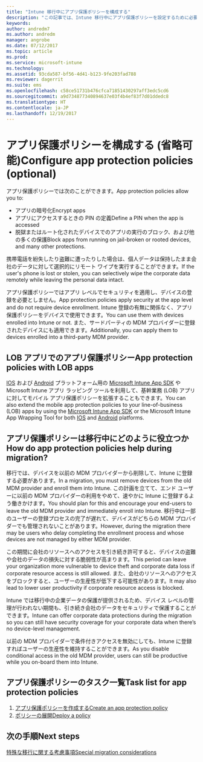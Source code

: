 ```yaml
---
title: "Intune 移行中にアプリ保護ポリシーを構成する"
description: "この記事では、Intune 移行中にアプリ保護ポリシーを設定するために必要な手順について説明します。"
keywords: 
author: andredm7
ms.author: andredm
manager: angrobe
ms.date: 07/12/2017
ms.topic: article
ms.prod: 
ms.service: microsoft-intune
ms.technology: 
ms.assetid: 93cda587-bf56-4d41-b123-9fe203fad788
ms.reviewer: dagerrit
ms.suite: ems
ms.openlocfilehash: c58ce51731b476cfca71851430297aff3edc5cd6
ms.sourcegitcommit: a9d734877340894637e03f4b4ef83f7d01ddedc8
ms.translationtype: HT
ms.contentlocale: ja-JP
ms.lasthandoff: 12/19/2017
---
```

# <a name="configure-app-protection-policies-optional"></a><span data-ttu-id="957a7-103">アプリ保護ポリシーを構成する (省略可能)</span><span class="sxs-lookup"><span data-stu-id="957a7-103">Configure app protection policies (optional)</span></span>


<span data-ttu-id="957a7-104">アプリ保護ポリシーでは次のことができます。</span><span class="sxs-lookup"><span data-stu-id="957a7-104">App protection policies allow you to:</span></span>
* <span data-ttu-id="957a7-105">アプリの暗号化</span><span class="sxs-lookup"><span data-stu-id="957a7-105">Encrypt apps</span></span>
* <span data-ttu-id="957a7-106">アプリにアクセスするときの PIN の定義</span><span class="sxs-lookup"><span data-stu-id="957a7-106">Define a PIN when the app is accessed</span></span>
* <span data-ttu-id="957a7-107">脱獄またはルート化されたデバイスでのアプリの実行のブロック、および他の多くの保護</span><span class="sxs-lookup"><span data-stu-id="957a7-107">Block apps from running on jail-broken or rooted devices, and many other protections.</span></span>

<span data-ttu-id="957a7-108">携帯電話を紛失したり盗難に遭ったりした場合は、個人データは保持したまま会社のデータに対して選択的にリモート ワイプを実行することができます。</span><span class="sxs-lookup"><span data-stu-id="957a7-108">If the user's phone is lost or stolen, you can selectively wipe the corporate data remotely while leaving the personal data intact.</span></span>

<span data-ttu-id="957a7-109">アプリ保護ポリシーではアプリ レベルでセキュリティを適用し、デバイスの登録を必要としません。</span><span class="sxs-lookup"><span data-stu-id="957a7-109">App protection policies apply security at the app level and do not require device enrollment.</span></span> <span data-ttu-id="957a7-110">Intune 登録の有無に関係なく、アプリ保護ポリシーをデバイスで使用できます。</span><span class="sxs-lookup"><span data-stu-id="957a7-110">You can use them with devices enrolled into Intune or not.</span></span> <span data-ttu-id="957a7-111">また、サードパーティの MDM プロバイダーに登録されたデバイスにも適用できます。</span><span class="sxs-lookup"><span data-stu-id="957a7-111">Additionally, you can apply them to devices enrolled into a third-party MDM provider.</span></span>

## <a name="app-protection-policies-with-lob-apps"></a><span data-ttu-id="957a7-112">LOB アプリでのアプリ保護ポリシー</span><span class="sxs-lookup"><span data-stu-id="957a7-112">App protection policies with LOB apps</span></span>

<span data-ttu-id="957a7-113">[IOS](https://www.microsoft.com/download/details.aspx?id=45218&751be11f-ede8-5a0c-058c-2ee190a24fa6=True) および [Android](https://www.microsoft.com/download/details.aspx?id=47267) プラットフォーム用の [Microsoft Intune App SDK](app-sdk-get-started.md) や Microsoft Intune アプリ ラッピング ツールを利用して、基幹業務 (LOB) アプリに対してモバイル アプリ保護ポリシーを拡張することもできます。</span><span class="sxs-lookup"><span data-stu-id="957a7-113">You can also extend the mobile app protection policies to your line-of-business (LOB) apps by using the [Microsoft Intune App SDK](app-sdk-get-started.md) or the Microsoft Intune App Wrapping Tool for both [IOS](https://www.microsoft.com/download/details.aspx?id=45218&751be11f-ede8-5a0c-058c-2ee190a24fa6=True) and [Android](https://www.microsoft.com/download/details.aspx?id=47267) platforms.</span></span>

## <a name="how-do-app-protection-policies-help-during-migration"></a><span data-ttu-id="957a7-114">アプリ保護ポリシーは移行中にどのように役立つか</span><span class="sxs-lookup"><span data-stu-id="957a7-114">How do app protection policies help during migration?</span></span>

<span data-ttu-id="957a7-115">移行では、デバイスを以前の MDM プロバイダーから削除して、Intune に登録する必要があります。</span><span class="sxs-lookup"><span data-stu-id="957a7-115">In a migration, you must remove devices from the old MDM provider and enroll them into Intune.</span></span> <span data-ttu-id="957a7-116">この計画を立てて、エンド ユーザーに以前の MDM プロバイダーの利用をやめて、速やかに Intune に登録するよう働きかけます。</span><span class="sxs-lookup"><span data-stu-id="957a7-116">You should plan for this and encourage your end-users to leave the old MDM provider and immediately enroll into Intune.</span></span> <span data-ttu-id="957a7-117">移行中は一部のユーザーの登録プロセスの完了が遅れて、デバイスがどちらの MDM プロバイダーでも管理されないことがあります。</span><span class="sxs-lookup"><span data-stu-id="957a7-117">However, during the migration there may be users who delay completing the enrollment process and whose devices are not managed by either MDM provider.</span></span>

<span data-ttu-id="957a7-118">この期間に会社のリソースへのアクセスを引き続き許可すると、デバイスの盗難や会社のデータの損失に対する脆弱性が高まります。</span><span class="sxs-lookup"><span data-stu-id="957a7-118">This period can leave your organization more vulnerable to device theft and corporate data loss if corporate resource access is still allowed.</span></span> <span data-ttu-id="957a7-119">また、会社のリソースへのアクセスをブロックすると、ユーザーの生産性が低下する可能性があります。</span><span class="sxs-lookup"><span data-stu-id="957a7-119">It may also lead to lower user productivity if corporate resource access is blocked.</span></span>

<span data-ttu-id="957a7-120">Intune では移行中の企業データの保護が提供されるため、デバイス レベルの管理が行われない期間も、引き続き会社のデータをセキュリティで保護することができます。</span><span class="sxs-lookup"><span data-stu-id="957a7-120">Intune can offer corporate data protections during the migration so you can still have security coverage for your corporate data when there’s no device-level management.</span></span>

<span data-ttu-id="957a7-121">以前の MDM プロバイダーで条件付きアクセスを無効にしても、Intune に登録すればユーザーの生産性を維持することができます。</span><span class="sxs-lookup"><span data-stu-id="957a7-121">As you disable conditional access in the old MDM provider, users can still be productive while you on-board them into Intune.</span></span>

## <a name="task-list-for-app-protection-policies"></a><span data-ttu-id="957a7-122">アプリ保護ポリシーのタスク一覧</span><span class="sxs-lookup"><span data-stu-id="957a7-122">Task list for app protection policies</span></span>

1. [<span data-ttu-id="957a7-123">アプリ保護ポリシーを作成する</span><span class="sxs-lookup"><span data-stu-id="957a7-123">Create an app protection policy</span></span>](app-protection-policies.md#create-an-app-protection-policy)
2. [<span data-ttu-id="957a7-124">ポリシーの展開</span><span class="sxs-lookup"><span data-stu-id="957a7-124">Deploy a policy</span></span>](app-protection-policies.md#deploy-a-policy-to-users)


## <a name="next-steps"></a><span data-ttu-id="957a7-125">次の手順</span><span class="sxs-lookup"><span data-stu-id="957a7-125">Next steps</span></span>

[<span data-ttu-id="957a7-126">特殊な移行に関する考慮事項</span><span class="sxs-lookup"><span data-stu-id="957a7-126">Special migration considerations</span></span>](migration-guide-considerations.md)
